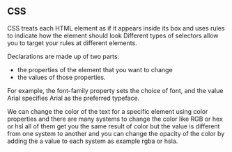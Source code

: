 ## CSS

CSS treats each HTML element as if it appears inside its box and uses rules to indicate how the element should look Different types of selectors allow you to target your rules at different elements.

Declarations are made up of two parts:

- the properties of the element that you want to change
- the values of those properties.

For example, the font-family
property sets the choice of font, and the value Arial
specifies Arial as the preferred typeface.

We can change the color of the text for a specific element using color properties and there are many systems to change the color like RGB or hex or hsl all of them get you the same result of color but the value is different from one system to another and you can change the opacity of the color by adding the a value to each system as example rgba or hsla.
